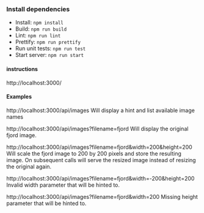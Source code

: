 ### Install dependencies
- Install: ```npm install```
- Build: ```npm run build```
- Lint: ```npm run lint```
- Prettify: ```npm run prettify```
- Run unit tests: ```npm run test```
- Start server: ```npm run start```


#### instructions
http://localhost:3000/

#### Examples
http://localhost:3000/api/images
Will display a hint and list available image names

http://localhost:3000/api/images?filename=fjord
Will display the original fjord image.

http://localhost:3000/api/images?filename=fjord&width=200&height=200
Will scale the fjord image to 200 by 200 pixels and store the resulting image.
On subsequent calls will serve the resized image instead of resizing the
original again.

http://localhost:3000/api/images?filename=fjord&width=-200&height=200
Invalid width parameter that will be hinted to.

http://localhost:3000/api/images?filename=fjord&width=200
Missing height parameter that will be hinted to.
